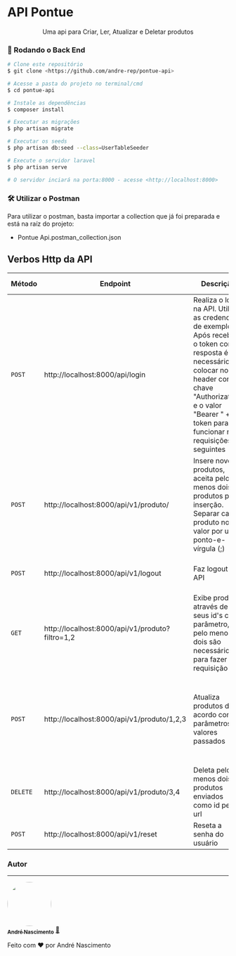 # API Pontue
<p align="center">Uma api para Criar, Ler, Atualizar e Deletar produtos</p>

### 🎲 Rodando o Back End

```bash
# Clone este repositório
$ git clone <https://github.com/andre-rep/pontue-api>

# Acesse a pasta do projeto no terminal/cmd
$ cd pontue-api

# Instale as dependências
$ composer install

# Executar as migrações
$ php artisan migrate

# Executar os seeds
$ php artisan db:seed --class=UserTableSeeder

# Execute o servidor laravel
$ php artisan serve

# O servidor inciará na porta:8000 - acesse <http://localhost:8000>
```

### 🛠 Utilizar o Postman

Para utilizar o postman, basta importar a collection que já foi preparada e está na raíz do projeto:

- Pontue Api.postman_collection.json

## Verbos Http da API
| Método | Endpoint | Descrição | Exemplo de valores a serem enviados |
|---|---|---|---|
| `POST` | http://localhost:8000/api/login | Realiza o login na API. Utilizar as credenciais de exemplo. Após receber o token como resposta é necessário colocar no header com a chave "Authorization" e o valor "Bearer " + token para funcionar nas requisições seguintes | email: email@exemplo.com e password: password |
| `POST` | http://localhost:8000/api/v1/produto/ | Insere novos produtos, aceita pelo menos dois produtos por inserção. Separar cada produto no valor por um ponto-e-vírgula (;) | nome: produto;produto2 e descricao: descrição do produto;descrição do produto2|
| `POST` | http://localhost:8000/api/v1/logout | Faz logout na API | Apenas é necessário clicar para fazer a requisição |
| `GET` | http://localhost:8000/api/v1/produto?filtro=1,2 | Exibe produtos através de seus id's como parâmetro, pelo menos dois são necessários para fazer a requisição | É necessário apenas enviar a url |
| `POST` | http://localhost:8000/api/v1/produto/1,2,3 | Atualiza produtos de acordo com parâmetros e valores passados | _method: put, nome: nome atualizado;nome atualizado2;nome atualizado3 e descrição atualizada;descrição atualizada2; descrição atualizada3 |
| `DELETE` | http://localhost:8000/api/v1/produto/3,4 | Deleta pelo menos dois produtos enviados como id pela url | Não é necessário enviar valores no corpo da requisição |
| `POST` | http://localhost:8000/api/v1/reset | Reseta a senha do usuário | newPassword: password2 |


### Autor
---

<a href="https://github.com/andre-rep">
 <img style="border-radius:50px;" src="https://avatars.githubusercontent.com/u/36203075?v=4" width="100px;" alt=""/>
 <br />
 <sub><b>André Nascimento</b></sub></a> <a href="https://github.com/andre-rep" title="Github">🚀</a>


Feito com ❤️ por André Nascimento